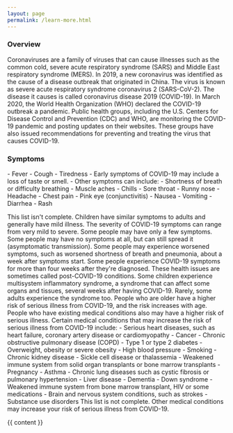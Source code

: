```yaml
---
layout: page
permalink: /learn-more.html
---
```


<section class="about_page">
<h3>Overview</h3>
<p>
Coronaviruses are a family of viruses that can cause illnesses such as the
common cold, severe acute respiratory syndrome (SARS) and Middle East
respiratory syndrome (MERS). In 2019, a new coronavirus was identified as the
cause of a disease outbreak that originated in China. The virus is known as
severe acute respiratory syndrome coronavirus 2 (SARS-CoV-2). The disease it
causes is called coronavirus disease 2019 (COVID-19). In March 2020, the World
Health Organization (WHO) declared the COVID-19 outbreak a pandemic. Public
health groups, including the U.S. Centers for Disease Control and Prevention
(CDC) and WHO, are monitoring the COVID-19 pandemic and posting updates on
their websites. These groups have also issued recommendations for preventing
and treating the virus that causes COVID-19.
</p>
</section>
<section>
<h3>Symptoms</h3>
<p>
- Fever
- Cough
- Tiredness
  - Early symptoms of COVID-19 may include a loss of taste or smell.
  - Other symptoms can include:
- Shortness of breath or difficulty breathing
- Muscle aches
- Chills
- Sore throat
- Runny nose
- Headache
- Chest pain
- Pink eye (conjunctivitis)
- Nausea
- Vomiting
- Diarrhea
- Rash
</p>

<p>
This list isn't complete. Children have similar symptoms to adults and
generally have mild illness. The severity of COVID-19 symptoms can range from
very mild to severe. Some people may have only a few symptoms. Some people
may have no symptoms at all, but can still spread it (asymptomatic
transmission). Some people may experience worsened symptoms, such as worsened
shortness of breath and pneumonia, about a week after symptoms start. Some
people experience COVID-19 symptoms for more than four weeks after they're
diagnosed. These health issues are sometimes called post-COVID-19 conditions.
Some children experience multisystem inflammatory syndrome, a syndrome that
can affect some organs and tissues, several weeks after having COVID-19.
Rarely, some adults experience the syndrome too. People who are older have a
higher risk of serious illness from COVID-19, and the risk increases with
age. People who have existing medical conditions also may have a higher risk
of serious illness. Certain medical conditions that may increase the risk
of serious illness from COVID-19 include:
- Serious heart diseases, such as heart failure, coronary artery disease or
      cardiomyopathy
    - Cancer
    - Chronic obstructive pulmonary disease (COPD)
    - Type 1 or type 2 diabetes
    - Overweight, obesity or severe obesity
    - High blood pressure
    - Smoking
    - Chronic kidney disease
    - Sickle cell disease or thalassemia
    - Weakened immune system from solid organ transplants or bone marrow transplants
    - Pregnancy
    - Asthma
    - Chronic lung diseases such as cystic fibrosis or pulmonary hypertension
    - Liver disease
    - Dementia
    - Down syndrome
    - Weakened immune system from bone marrow transplant, HIV or some medications
    - Brain and nervous system conditions, such as strokes
    - Substance use disorders
    This list is not complete. Other medical conditions may increase your risk of serious illness from COVID-19.
</p>
</section>





<section class="info">
  <div class="text-box">
    {{ content }}
  </div>
</section>